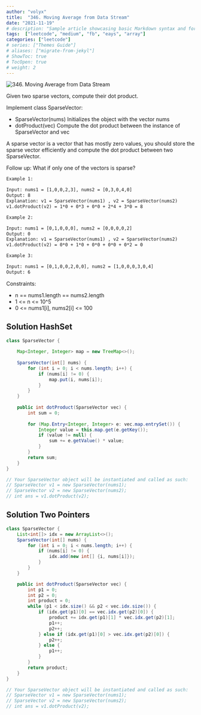 ```yaml
---
author: "volyx"
title:  "346. Moving Average from Data Stream"
date: "2021-11-19"
# description: "Sample article showcasing basic Markdown syntax and formatting for HTML elements."
tags:  ["leetcode", "medium", "fb", "eays", "array"]
categories: ["leetcode"]
# series: ["Themes Guide"]
# aliases: ["migrate-from-jekyl"]
# ShowToc: true
# TocOpen: true
# weight: 2
---
```


![346. Moving Average from Data Stream](https://leetcode.com/problems/moving-average-from-data-stream/)

Given two sparse vectors, compute their dot product.

Implement class SparseVector:

- SparseVector(nums) Initializes the object with the vector nums
- dotProduct(vec) Compute the dot product between the instance of SparseVector and vec

A sparse vector is a vector that has mostly zero values, you should store the sparse vector efficiently and compute the dot product between two SparseVector.

Follow up: What if only one of the vectors is sparse?

```txt
Example 1:

Input: nums1 = [1,0,0,2,3], nums2 = [0,3,0,4,0]
Output: 8
Explanation: v1 = SparseVector(nums1) , v2 = SparseVector(nums2)
v1.dotProduct(v2) = 1*0 + 0*3 + 0*0 + 2*4 + 3*0 = 8

Example 2:

Input: nums1 = [0,1,0,0,0], nums2 = [0,0,0,0,2]
Output: 0
Explanation: v1 = SparseVector(nums1) , v2 = SparseVector(nums2)
v1.dotProduct(v2) = 0*0 + 1*0 + 0*0 + 0*0 + 0*2 = 0

Example 3:

Input: nums1 = [0,1,0,0,2,0,0], nums2 = [1,0,0,0,3,0,4]
Output: 6
```

Constraints:

- n == nums1.length == nums2.length
- 1 <= n <= 10^5
- 0 <= nums1[i], nums2[i] <= 100

## Solution HashSet

```java
class SparseVector {
    
    Map<Integer, Integer> map = new TreeMap<>();
    
    SparseVector(int[] nums) {
        for (int i = 0; i < nums.length; i++) {
            if (nums[i] != 0) {
                map.put(i, nums[i]);
            }
        }
    }
    
    public int dotProduct(SparseVector vec) {
        int sum = 0;
        
        for (Map.Entry<Integer, Integer> e: vec.map.entrySet()) {
            Integer value = this.map.get(e.getKey());
            if (value != null) {
                sum += e.getValue() * value;
            }
        }
        return sum;
    }
}

// Your SparseVector object will be instantiated and called as such:
// SparseVector v1 = new SparseVector(nums1);
// SparseVector v2 = new SparseVector(nums2);
// int ans = v1.dotProduct(v2);
```

## Solution Two Pointers

```java
class SparseVector {
    List<int[]> idx = new ArrayList<>();
    SparseVector(int[] nums) {
        for (int i = 0; i < nums.length; i++) {
            if (nums[i] != 0) {
                idx.add(new int[] {i, nums[i]});
            }
        }
    }

    public int dotProduct(SparseVector vec) {
        int p1 = 0;
        int p2 = 0;
        int product = 0;
        while (p1 < idx.size() && p2 < vec.idx.size()) {
            if (idx.get(p1)[0] == vec.idx.get(p2)[0]) {
                product += idx.get(p1)[1] * vec.idx.get(p2)[1];
                p1++;
                p2++;
            } else if (idx.get(p1)[0] > vec.idx.get(p2)[0]) {
                p2++;
            } else {
                p1++;
            }
        }
        return product;
    }
}

// Your SparseVector object will be instantiated and called as such:
// SparseVector v1 = new SparseVector(nums1);
// SparseVector v2 = new SparseVector(nums2);
// int ans = v1.dotProduct(v2);
```
